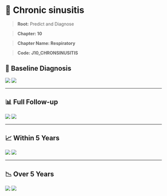 # 🧬 Chronic sinusitis
    
> **Root:** Predict and Diagnose

> **Chapter: 10**

> **Chapter Name: Respiratory**

> **Code: J10_CHRONSINUSITIS**

## 🧪 Baseline Diagnosis

<img src="/Predict/Figures/Baseline/IMP/J10_CHRONSINUSITIS.png" />

<CsvTableIMP src="/Predict/Data/Baseline/IMP/IMP_J10_CHRONSINUSITIS.csv" label="🔍 View full results" />

<img src="/Predict/Figures/Baseline/ROC/J10_CHRONSINUSITIS.png" />

<CsvTableROC src="/Predict/Data/Baseline/EVA/J10_CHRONSINUSITIS.csv" label="🔍 View full results" />

---

## 📊 Full Follow-up

<img src="/Predict/Figures/ALL/IMP/J10_CHRONSINUSITIS.png" />

<CsvTableIMP src="/Predict/Data/ALL/IMP/IMP_J10_CHRONSINUSITIS.csv" label="🔍 View full results" />

<img src="/Predict/Figures/ALL/ROC/J10_CHRONSINUSITIS.png" />

<CsvTableROC src="/Predict/Data/ALL/EVA/J10_CHRONSINUSITIS.csv" label="🔍 View full results" />

---

## 📈 Within 5 Years

<img src="/Predict/Figures/FYears/IMP/J10_CHRONSINUSITIS.png" />

<CsvTableIMP src="/Predict/Data/FYears/IMP/IMP_J10_CHRONSINUSITIS.csv" label="🔍 View full results" />

<img src="/Predict/Figures/FYears/ROC/J10_CHRONSINUSITIS.png" />

<CsvTableROC src="/Predict/Data/FYears/EVA/J10_CHRONSINUSITIS.csv" label="🔍 View full results" />

---

## 📉 Over 5 Years

<img src="/Predict/Figures/OverFYears/IMP/J10_CHRONSINUSITIS.png" />

<CsvTableIMP src="/Predict/Data/OverFYears/IMP/IMP_J10_CHRONSINUSITIS.csv" label="🔍 View full results" />

<img src="/Predict/Figures/OverFYears/ROC/J10_CHRONSINUSITIS.png" />

<CsvTableROC src="/Predict/Data/OverFYears/EVA/J10_CHRONSINUSITIS.csv" label="🔍 View full results" />
